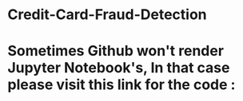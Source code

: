 # Credit-Card-Fraud-Detection

 # Sometimes Github won't render Jupyter Notebook's, In that case please visit this link for the code : 
 
